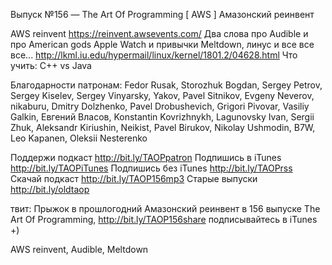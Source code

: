 Выпуск №156 — The Art Of Programming [ AWS ] Амазонский реинвент

AWS reinvent https://reinvent.awsevents.com/
Два слова про Audible и про American gods 
Apple Watch и привычки
Meltdown, линус и все все все... http://lkml.iu.edu/hypermail/linux/kernel/1801.2/04628.html
Что учить: C++ vs Java




Благодарности патронам:
Fedor Rusak, Storozhuk Bogdan, Sergey Petrov, Sergey Kiselev, Sergey Vinyarsky, Yakov, Pavel Sitnikov, Evgeny Neverov, nikaburu, Dmitry Dolzhenko, Pavel Drobushevich, Grigori Pivovar, Vasiliy Galkin, Евгений Власов, Konstantin Kovrizhnykh, Lagunovsky Ivan, Sergii Zhuk, Aleksandr Kiriushin, Neikist, Pavel Birukov, Nikolay Ushmodin, B7W, Leo Kapanen, Oleksii Nesterenko    

Поддержи подкаст http://bit.ly/TAOPpatron
Подпишись в iTunes http://bit.ly/TAOPiTunes
Подпишись без iTunes http://bit.ly/TAOPrss
Скачай подкаст http://bit.ly/TAOP156mp3
Старые выпуски http://bit.ly/oldtaop







твит: 
Прыжок в прошлогодний Амазонский реинвент в 156 выпуске The Art Of Programming, http://bit.ly/TAOP156share подписывайтесь в iTunes +) 


AWS reinvent, Audible, Meltdown 